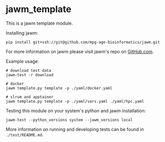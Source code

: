# jawm_template

This is a jawm template module.

Installing jawm:
```
pip install git+ssh://git@github.com/mpg-age-bioinformatics/jawm.git
```
For more information on jawm please visit jawm's repo on [GitHub.com](https://github.com/mpg-age-bioinformatics/jawm/tree/main).

Example usage:
```
# download test data
jawm-test -r download

# docker
jawm template.py template -p ./yaml/docker.yaml

# slrum and apptainer
jawm template.py template -p ./yaml/vars.yaml ./yaml/hpc.yaml
```

Testing this module on your system's python and jawm installation:
```
jawm-test --python_versions system --jawm_versions local
```
More information on running and developing tests can be found in `./test/README.md`.